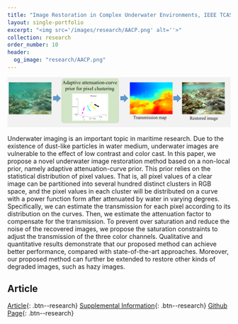 ```yaml
---
title: "Image Restoration in Complex Underwater Environments, IEEE TCAS-I, 2018"
layout: single-portfolio
excerpt: "<img src='/images/research/AACP.png' alt=''>"
collection: research
order_number: 10
header: 
  og_image: "research/AACP.png"
---
```


![](/images/research/AACP.png)

Underwater imaging is an important topic in maritime research. Due to the existence of dust-like particles in water medium, underwater images are vulnerable to the effect of low contrast and color cast. In this paper, we propose a novel underwater image restoration method based on a non-local prior, namely adaptive attenuation-curve prior. This prior relies on the statistical distribution of pixel values. That is, all pixel values of a clear image can be partitioned into several hundred distinct clusters in RGB space, and the pixel values in each cluster will be distributed on a curve with a power function form after attenuated by water in varying degrees. Specifically, we can estimate the transmission for each pixel according to its distribution on the curves. Then, we estimate the attenuation factor to compensate for the transmission. To prevent over saturation and reduce the noise of the recovered images, we propose the saturation constraints to adjust the transmission of the three color channels. Qualitative and quantitative results demonstrate that our proposed method can achieve better performance, compared with state-of-the-art approaches. Moreover, our proposed method can further be extended to restore other kinds of degraded images, such as hazy images.

## Article

[Article](https://ieeexplore.ieee.org/abstract/document/8049307){: .btn--research} [Supplemental Information](https://drive.google.com/file/d/1KTdPS3Ih9_NOmHHA9QEZNn92lrvIS6rc/view?usp=sharing){: .btn--research} [Github Page](https://github.com/WangyiNTU/Underwater-Image-Restoration-AACP){: .btn--research}
